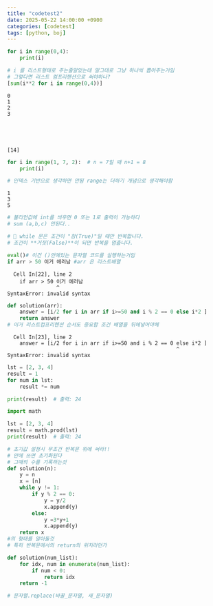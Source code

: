 ```yaml
---
title: "codetest2"
date: 2025-05-22 14:00:00 +0900
categories: [codetest]
tags: [python, boj]
---
```


```python
for i in range(0,4):
    print(i)

# i 를 리스트형태로 주는줄알았는데 말그대로 그냥 하나씩 뽑아주는거임
# 그렇다면 리스트 컴프리핸션으로 써야하나?
[sum(i**2 for i in range(0,4))]
```

    0
    1
    2
    3
    




    [14]




```python
for i in range(1, 7, 2):  # n = 7일 때 n+1 = 8
    print(i)

# 인덱스 기반으로 생각하면 안됨 range는 더하기 개념으로 생각해야함
```

    1
    3
    5
    


```python
# 불리언값에 int를 씌우면 0 또는 1로 출력이 가능하다
# sum (a,b,c) 안된다..
```


```python
# 🔁 while 문은 조건이 "참(True)"일 때만 반복합니다.
# 조건이 **거짓(False)**이 되면 반복을 멈춥니다.
```


```python
eval()# 이건 ()안에있는 문자열 코드를 실행하는거임
if arr > 50 이거 에러남 #arr 은 리스트배열
```


      Cell In[22], line 2
        if arr > 50 이거 에러남
                    ^
    SyntaxError: invalid syntax
    



```python
def solution(arr):
    answer = [i/2 for i in arr if i>=50 and i % 2 == 0 else i*2 ]
    return answer
# 이거 리스트컴프리헨션 순서도 중요함 조건 배열을 뒤에넣어야헤
```


      Cell In[23], line 2
        answer = [i/2 for i in arr if i>=50 and i % 2 == 0 else i*2 ]
                                                           ^
    SyntaxError: invalid syntax
    



```python
lst = [2, 3, 4]
result = 1
for num in lst:
    result *= num

print(result)  # 출력: 24

import math

lst = [2, 3, 4]
result = math.prod(lst)
print(result)  # 출력: 24

```


```python
# 초기값 설정시 무조건 반복문 위에 써라!!
# 안에 쓰면 초기화된다
# 그때의 수를 기록하는것
def solution(n):
    y = n
    x = [n]
    while y != 1:
        if y % 2 == 0:
            y = y/2
            x.append(y)
        else:
            y =3*y+1
            x.append(y)
    return x
#의 형태를 알아둘것
# 특히 반복문에서의 return의 위치라던가
```


```python
def solution(num_list):
    for idx, num in enumerate(num_list):
        if num < 0:
            return idx
    return -1
```


```python
# 문자열.replace(바꿀_문자열, 새_문자열)

```
